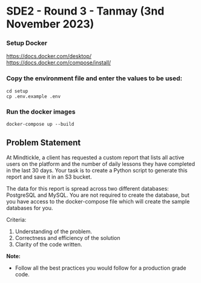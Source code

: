 # SDE2 - Round 3 - Tanmay (3nd November 2023)

### Setup Docker
https://docs.docker.com/desktop/ </br>
https://docs.docker.com/compose/install/

### Copy the environment file and enter the values to be used:
```
cd setup
cp .env.example .env
```

### Run the docker images
```
docker-compose up --build
``` 

## Problem Statement
At Mindtickle, a client has requested a custom report that lists all active users on the platform and the number of daily lessons they have completed in the last 30 days. Your task is to create a Python script to generate this report and save it in an S3 bucket.

The data for this report is spread across two different databases: PostgreSQL and MySQL. You are not required to create the database, but you have access to the docker-compose file which will create the sample databases for you.

Criteria:
1. Understanding of the problem.
2. Correctness and efficiency of the solution
3. Clarity of the code written.

**Note:**
- Follow all the best practices you would follow for a production grade code.